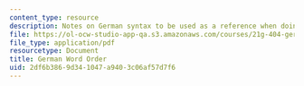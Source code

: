 ```yaml
---
content_type: resource
description: Notes on German syntax to be used as a reference when doing course assignments.
file: https://ol-ocw-studio-app-qa.s3.amazonaws.com/courses/21g-404-german-iv-spring-2005/2df6b3869d341047a9403c06af57d7f6_MIT21G_404S05_wortstellung.pdf
file_type: application/pdf
resourcetype: Document
title: German Word Order
uid: 2df6b386-9d34-1047-a940-3c06af57d7f6
---
```

